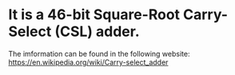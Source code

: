 # It is a 46-bit Square-Root Carry-Select (CSL) adder.
  The imformation can be found in the following website:
  https://en.wikipedia.org/wiki/Carry-select_adder
